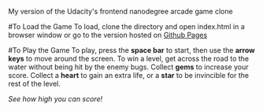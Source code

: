 My version of the Udacity's frontend nanodegree arcade game clone

#To Load the Game
To load, clone the directory and open index.html in a browser window
or go to the version hosted on [Github Pages](http://gwens.github.io/frontend-nanodegree-arcade-game/)

#To Play the Game
To play, press the **space bar** to start, then use the **arrow keys** to move around the screen.
To win a level, get across the road to the water without being hit by the enemy bugs.
Collect **gems** to increase your score.
Collect a **heart** to gain an extra life, or a **star** to be invincible for the rest of the level.

*See how high you can score!*